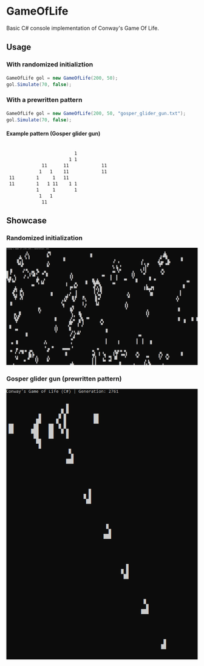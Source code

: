 # GameOfLife
Basic C# console implementation of Conway's Game Of Life.
## Usage
### With randomized initializtion
```C#
GameOfLife gol = new GameOfLife(200, 50);
gol.Simulate(70, false);
```
### With a prewritten pattern
```C#
GameOfLife gol = new GameOfLife(200, 50, "gosper_glider_gun.txt");
gol.Simulate(70, false);
```
#### Example pattern (Gosper glider gun)
```

                         1
                       1 1
             11      11            11
            1   1    11            11
 11        1     1   11
 11        1   1 11    1 1
           1     1       1
            1   1
             11
```
## Showcase
### Randomized initialization
![](https://github.com/immortalized/GameOfLife/blob/main/Other/randomized.gif)
### Gosper glider gun (prewritten pattern)
![](https://github.com/immortalized/GameOfLife/blob/main/Other/glidergun.gif)
